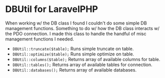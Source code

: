 # DBUtil for LaravelPHP #

When working w/ the DB class I found I couldn't do some simple DB management functions.  Something to do w/ how the DB class interacts w/ the PDO connection.  I made this class to handle the handful of misc management functions I needed.

* ``DBUtil::truncate($table);`` Runs simple truncate on table.
* ``DBUtil::optimize($table);`` Runs simple optimize on table.
* ``DBUtil::columns($table);`` Returns array of available columns for table.
* ``DBUtil::tables();`` Returns array of available tables for connection.
* ``DBUtil::databases();`` Returns array of available databases.